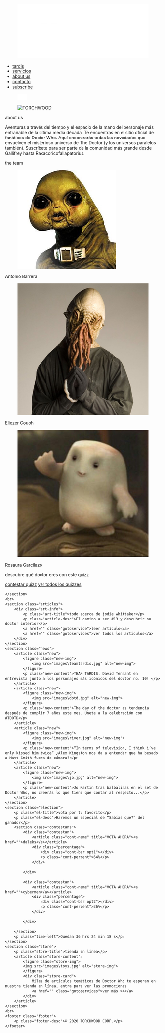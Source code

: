 <!DOCTYPE html>
<html lang="en">
<head>
    <meta charset="UTF-8">
    <meta name="viewport" content="width=device-width, initial-scale=1.0">
    <link rel="stylesheet" href="style.css">
    <title>Front-End design</title>
</head>
<body>
    <nav class="navbar">
        <figure class="logo">
            <img src="images\logos\cover.png" alt="logo-img">
        </figure>
        <ul class="nav-options">
            <li class="nav-option"><a href="#">tardis</a></li>
            <li class="nav-option"><a href="#">servicios</a></li>
            <li class="nav-option"><a href="#aboutus">about us</a></li>
            <li class="nav-option"><a href="#">contacto</a></li>
            <li class="nav-option"><a href="#">subscribe</a></li>
        </ul>
        <figure class="burger">
            <a href=""><img src="images\burger.png" alt="burger-menu"></a>
        </figure>
    </nav>
    <section class="banner">
        <figure class="ban-logo">
            <img  alt="TORCHWOOD">
        </figure>
    </section>
    <section class="aboutus" id="aboutus">
        <p class="au-title">about us</p>
        <p class="au-content">Aventuras a través del tiempo y el espacio de la mano del personaje más entrañable de la última media década. Te encuentras en el sitio oficial de fanáticos de Doctor Who. Aquí encontrarás todas las novedades que envuelven el misterioso universo de The Doctor (y los universos paralelos también). Suscríbete para ser parte de la comunidad más grande desde Gallifrey hasta Raxacoricofallapatorius.</p>
        <p class="au-subtitle">the team</p>
        <section class="team">
            <article class="card-member">
                <figure class="cm-image">
                    <img src="images\tony.jpg" alt="Antonio Barrera">
                </figure>
                <p class="cm-name">Antonio Barrera</p>
            </article>
            <article class="card-member">
                <figure class="cm-image">
                    <img src="images\Eli.jpg" alt="Eliezer Couoh">
                </figure>                
                <p class="cm-name">Eliezer Couoh</p>
            </article>
            <article class="card-member">
                <figure class="cm-image">
                    <img src="images\rosi.jpg" alt="Rosaura Garcilazo">
                </figure>
                <p class="cm-name">Rosaura Garcilazo</p>
            </article>
        </section>
    </section>
    <section class="quizz">
        <p class="quizz-title">descubre qué doctor eres con este quizz</p>
        <div class="quizz-opts">
            <a href="" class="gotoservice">contestar quizz</a>
            <a href="" class="gotoservices">ver todos los quizzes</a>
        </div>
        
    </section>
    <br>
    <section class="articles">
        <div class="art-info">
            <p class="art-title">todo acerca de jodie whittaker</p>
            <p class="article-desc">El camino a ser #13 y descubrir su doctor interior</p>
            <a href="" class="gotoservice">leer artículo</a>
            <a href="" class="gotoservices">ver todos los artículos</a>
        </div>
    </section>
    <section class="news">
        <article class="new">
            <figure class="new-img">
                <img src="images\teamtardis.jpg" alt="new-img">
            </figure>
            <p class="new-content">TEAM TARDIS. David Tennant en entrevista junto a los personajes más icónicos del doctor no. 10! </p>
        </article>
        <article class="new">
            <figure class="new-img">
                <img src="images\dotd.jpg" alt="new-img">
            </figure>
            <p class="new-content">The day of the doctor es tendencia después de cumplir 7 años este mes. Únete a la celebración con #TDOTD</p>
        </article>
        <article class="new">
            <figure class="new-img">
                <img src="images\river.jpg" alt="new-img">
            </figure>
            <p class="new-content">“In terms of television, I think i’ve only kissed him twice” ¿Alex Kingston nos da a entender que ha besado a Matt Smith fuera de cámara?</p>
        </article>
        <article class="new">
            <figure class="new-img">
                <img src="images\jo.jpg" alt="new-img">
            </figure>
            <p class="new-content">Jo Martin tras balbalinas en el set de Doctor Who, no creerás lo que tiene que contar al respecto...</p>
        </article>
    </section>
    <section class="election">
        <p class="el-title">vota por tu favorito</p>
        <p class="el-desc">Haremos un especial de “Sabías que?” del ganador</p>
        <section class="contestans">
            <div class="contestan">
                <article class="cont-name" title="VOTA AHORA"><a href="">daleks</a></article>
                <div class="percentage">
                    <div class="cont-bar opt1"></div>
                    <p class="cont-percent">64%</p>
                </div>
                
            </div>

            <div class="contestan">
                <article class="cont-name" title="VOTA AHORA"><a href="">cybermen</a></article>
                <div class="percentage">
                    <div class="cont-bar opt2"></div>
                    <p class="cont-percent">36%</p>
                </div>

            </div>
            
        </section>
        <p class="time-left">Quedan 36 hrs 24 min 18 s</p>
    </section>
    <section class="store">
        <p class="store-title">tienda en línea</p>
        <article class="store-content">
            <figure class="store-img">
            <img src="images\toys.jpg" alt="store-img">
            </figure>
            <div class="store-card">
                Miles de artículos temáticos de Doctor Who te esperan en nuestra tienda en línea, entra para ver las promociones
                <a href="" class="gotoservices">ver más >></a>
            </div>
        </article>
    </section>
    <br>
    <footer class="footer">
        <p class="footer-desc">© 2020 TORCHWOOD CORP.</p>
    </footer>
</body>
</html>